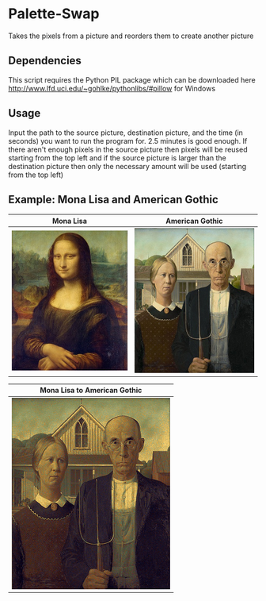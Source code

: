 Palette-Swap
============

Takes the pixels from a picture and reorders them to create another picture

## Dependencies

This script requires the Python PIL package which can be downloaded here http://www.lfd.uci.edu/~gohlke/pythonlibs/#pillow for Windows

## Usage

Input the path to the source picture, destination picture, and the time (in seconds) you want to run the program for. 2.5 minutes is good enough. If there aren't enough pixels in the source picture then pixels will be reused starting from the top left and if the source picture is larger than the destination picture then only the necessary amount will be used (starting from the top left)

## Example: Mona Lisa and American Gothic

| Mona Lisa | American Gothic |
| --------- | --------------- |
|![Original Mona Lisa](Original/Mona%20Lisa.png "Original Mona Lisa") | ![Original American Gothic](Original/American%20Gothic.png "Original American Gothic")|


| Mona Lisa to American Gothic |
| :--------------------------: |
|![Mona Lisa to American Gothic](Created/Mona%20Lisa%20to%20American%20Gothic.png "Mona Lisa to American Gothic") |

